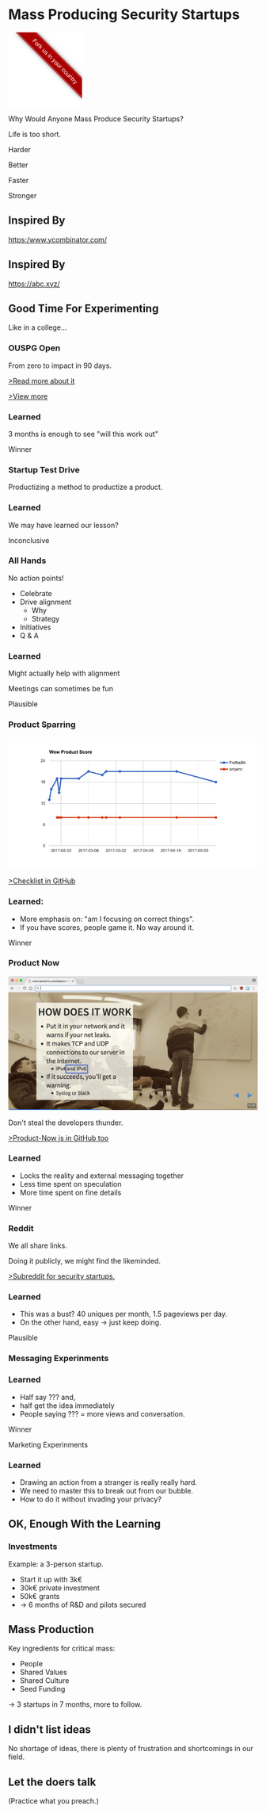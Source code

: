 <!-- .slide: data-background-image="finland.jpg" class="whitebox" -->

# Mass Producing Security Startups

![fork](fork.png)
<!-- .element: class="fork" -->

<!-- next -->

<!-- .slide: data-background-image="why.jpg" class="rightest-whitebox" -->

Why Would Anyone Mass Produce Security Startups?

<!-- next -->

<!-- .slide: data-background-image="lifetooshort.jpg" class="rightest-whitebox" -->

Life is too short.<!-- .element: class="highlight-red" -->

<!-- next -->

<!-- .slide: data-background-image="madscience.jpg" class="rightest-whitebox" -->

Harder

Better

Faster

Stronger
<!-- next -->

## Inspired By

<!-- .slide: data-background-image="ycomb.jpg" class="right-whitebox" -->

<https:/www.ycombinator.com/> <!-- .element: class="small" -->

<!-- next -->

<!-- .slide: data-background-image="alphabet.jpg" class="blackbox" -->

## Inspired By

<https://abc.xyz/>

<!-- next -->

## Good Time For Experimenting

Like in a college...

<!-- next -->


### OUSPG Open

From zero to impact in 90 days.

[>Read more about it](http://slides.com/evilon/ouspg-open-2016) 
<!-- .element: class="small" -->

[>View more](https://www.youtube.com/watch?v=nY450MCMjOU&list=PL1fscFAejNoDGRgJVMrv_jzWny1T1SaDP)
<!-- .element: class="small" -->

<!-- next -->

### Learned

3 months is enough to see "will this work out"

Winner<!-- .element: class="highlight-red" -->

<!-- next -->

<!-- .slide: data-background-image="testdrive.jpg" class="whitebox" -->

### Startup Test Drive

Productizing a method to productize a product.

<!-- next -->

### Learned

We may have learned our lesson?

Inconclusive<!-- .element: class="highlight-red" -->

<!-- next -->

<!-- .slide: data-background-image="allhands.jpg" class="right-whitebox" -->

### All Hands

No action points!

* Celebrate
* Drive alignment
  * Why
  * Strategy
* Initiatives
* Q & A

<!-- next -->

### Learned

Might actually help with alignment

Meetings can sometimes be fun

Plausible<!-- .element: class="highlight-red" -->

<!-- next -->

### Product Sparring

![wow](wowscore.jpg)

[>Checklist in GitHub](https://github.com/scanabc/open/blob/master/product-checklist.md)
<!-- .element: class="small" -->

<!-- next -->

### Learned:

* More emphasis on: "am I focusing on correct things".
* If you have scores, people game it. No way around it.

Winner <!-- .element: class="highlight-red" -->

<!-- next -->

### Product Now

![now](now.jpg)

Don't steal the developers thunder.
<!-- .element: class="small" -->
[>Product-Now is in GitHub too](https://github.com/scanabc/open/blob/master/product-now.md)

<!-- next -->

### Learned

* Locks the reality and external messaging together
* Less time spent on speculation
* More time spent on fine details

Winner<!-- .element: class="highlight-red" -->

<!-- next -->

<!-- .slide: data-background-image="reddit.jpg" class="right-whitebox" -->

### Reddit

We all share links.

Doing it publicly, we might find the likeminded.

[>Subreddit for security startups.](http://reddit.com/r/scanabc/)
<!-- .element: class="small" -->

<!-- next -->

### Learned

* This was a bust? 40 uniques per month, 1.5 pageviews per day.
* On the other hand, easy -> just keep doing.

Plausible<!-- .element: class="highlight-red" -->

<!-- next -->

<!-- .slide: data-background-image="breaking-out-the-box.gif" class="whitebox" -->

### Messaging Experinments

<!-- next -->

### Learned

* Half say ??? and,
* half get the idea immediately
* People saying ??? = more views and conversation.

Winner<!-- .element: class="highlight-red" -->

<!-- next -->

<!-- .slide: data-background-image="social.jpg" class="rightest-whitebox" -->

Marketing Experinments

<!-- next -->

### Learned

* Drawing an action from a stranger is really really hard.
* We need to master this to break out from our bubble.
* How to do it without invading your privacy?

<!-- next -->

## OK, Enough With the Learning

<!-- next -->

<!-- .slide: data-background-image="tempo.jpg" class="whitebox" -->

### Investments

Example: a 3-person startup.

* Start it up with 3k€
* 30k€ private investment
* 50k€ grants
* -> 6 months of R&D and pilots secured

<!-- next -->

## Mass Production

Key ingredients for critical mass:

* People
* Shared Values
* Shared Culture
* Seed Funding

<!-- next -->

-> 3 startups in 7 months, more to follow.

<!-- next -->

## I didn't list ideas

No shortage of ideas, there is plenty of frustration and shortcomings in our field.

<!-- next -->

<!-- .slide: data-background-image="doers.jpg" class="whitebox" -->

## Let the doers talk

(Practice what you preach.)